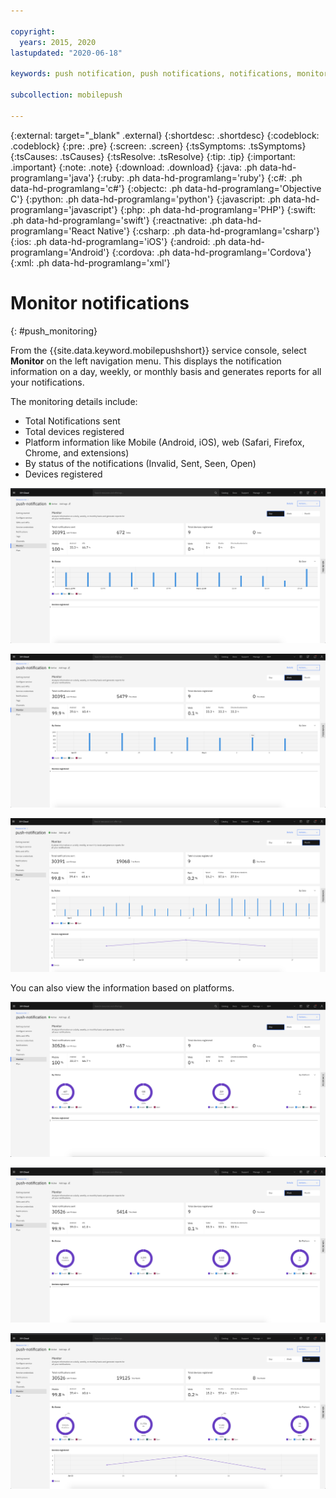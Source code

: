 ```yaml
---

copyright:
  years: 2015, 2020
lastupdated: "2020-06-18"

keywords: push notification, push notifications, notifications, monitoring notification

subcollection: mobilepush

---
```


{:external: target="_blank" .external}
{:shortdesc: .shortdesc}
{:codeblock: .codeblock}
{:pre: .pre}
{:screen: .screen}
{:tsSymptoms: .tsSymptoms}
{:tsCauses: .tsCauses}
{:tsResolve: .tsResolve}
{:tip: .tip}
{:important: .important}
{:note: .note}
{:download: .download}
{:java: .ph data-hd-programlang='java'}
{:ruby: .ph data-hd-programlang='ruby'}
{:c#: .ph data-hd-programlang='c#'}
{:objectc: .ph data-hd-programlang='Objective C'}
{:python: .ph data-hd-programlang='python'}
{:javascript: .ph data-hd-programlang='javascript'}
{:php: .ph data-hd-programlang='PHP'}
{:swift: .ph data-hd-programlang='swift'}
{:reactnative: .ph data-hd-programlang='React Native'}
{:csharp: .ph data-hd-programlang='csharp'}
{:ios: .ph data-hd-programlang='iOS'}
{:android: .ph data-hd-programlang='Android'}
{:cordova: .ph data-hd-programlang='Cordova'}
{:xml: .ph data-hd-programlang='xml'}

# Monitor notifications 
{: #push_monitoring}

From the {{site.data.keyword.mobilepushshort}} service console, select **Monitor** on the left navigation menu. This displays the notification information on a day, weekly, or monthly basis and generates reports for all your notifications.

The monitoring details include:
* Total Notifications sent
* Total devices registered
* Platform information like Mobile (Android, iOS), web (Safari, Firefox, Chrome, and extensions)
* By status of the notifications (Invalid, Sent, Seen, Open)
* Devices registered

![Day monitoring](images/Day_Monitor.png "Graphic outlining the configuring push service monitoring for the current day")

![Weekly monitoring](images/Week_Monitor.png "Graphic outlining the configuring push service monitoring for the current week")

![Monthly monitoring](images/Month_Monitor.png "Graphic outlining the configuring push service monitoring for the current month")

You can also view the information based on platforms.

![Day monitoring](images/Day_Monitor-donut.png "Graphic outlining the configuring push service monitoring for the current day")

![Weekly monitoring](images/Week_Monitor-donut.png "Graphic outlining the configuring push service monitoring for the current week")

![Monthly monitoring](images/Month_Monitor-donut.png "Graphic outlining the configuring push service monitoring for the current month")
